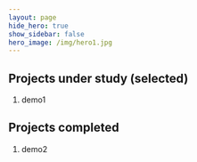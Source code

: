 ```yaml
---
layout: page
hide_hero: true
show_sidebar: false
hero_image: /img/hero1.jpg
---
```


## Projects under study (selected)

1. demo1


## Projects completed
1. demo2
